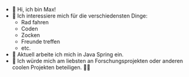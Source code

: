 - 👋 Hi, ich bin Max! 
- 👀 Ich interessiere mich für die verschiedensten Dinge:
  - Rad fahren
  - Coden
  - Zocken
  - Freunde treffen
  - etc.
- 🌱 Aktuell arbeite ich mich in Java Spring ein.
- 💞️ Ich würde mich am liebsten an Forschungsprojekten oder anderen coolen Projekten beteiligen. ✌🏻


<!---
asune/asune is a ✨ special ✨ repository because its `README.md` (this file) appears on your GitHub profile.
You can click the Preview link to take a look at your changes.
--->
